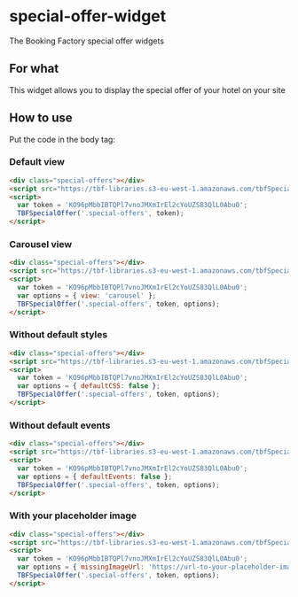 # special-offer-widget
The Booking Factory special offer widgets
## For what
This widget allows you to display the special offer of your hotel on your site
## How to use
Put the code in the body tag:
### Default view
```html
<div class="special-offers"></div>
<script src="https://tbf-libraries.s3-eu-west-1.amazonaws.com/tbfSpecialOffers.latest.js"></script>
<script>
  var token = 'KO96pMbbIBTQPl7vnoJMXmIrEl2cYoUZS83QlL0Abu0';
  TBFSpecialOffer('.special-offers', token);
</script>
```
### Carousel view
```html
<div class="special-offers"></div>
<script src="https://tbf-libraries.s3-eu-west-1.amazonaws.com/tbfSpecialOffers.latest.js"></script>
<script>
  var token = 'KO96pMbbIBTQPl7vnoJMXmIrEl2cYoUZS83QlL0Abu0';
  var options = { view: 'carousel' };
  TBFSpecialOffer('.special-offers', token, options);
</script>
```
### Without default styles
```html
<div class="special-offers"></div>
<script src="https://tbf-libraries.s3-eu-west-1.amazonaws.com/tbfSpecialOffers.latest.js"></script>
<script>
  var token = 'KO96pMbbIBTQPl7vnoJMXmIrEl2cYoUZS83QlL0Abu0';
  var options = { defaultCSS: false };
  TBFSpecialOffer('.special-offers', token, options);
</script>
```
### Without default events
```html
<div class="special-offers"></div>
<script src="https://tbf-libraries.s3-eu-west-1.amazonaws.com/tbfSpecialOffers.latest.js"></script>
<script>
  var token = 'KO96pMbbIBTQPl7vnoJMXmIrEl2cYoUZS83QlL0Abu0';
  var options = { defaultEvents: false };
  TBFSpecialOffer('.special-offers', token, options);
</script>
```
### With your placeholder image
```html
<div class="special-offers"></div>
<script src="https://tbf-libraries.s3-eu-west-1.amazonaws.com/tbfSpecialOffers.latest.js"></script>
<script>
  var token = 'KO96pMbbIBTQPl7vnoJMXmIrEl2cYoUZS83QlL0Abu0';
  var options = { missingImageUrl: 'https://url-to-your-placeholder-image' };
  TBFSpecialOffer('.special-offers', token, options);
</script>
```